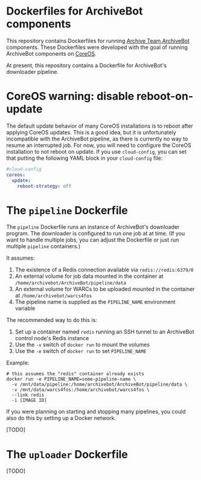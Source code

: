# Dockerfiles for ArchiveBot components

This repository contains Dockerfiles for running [Archive Team ArchiveBot](https://github.com/ArchiveTeam/ArchiveBot) components.  These Dockerfiles were developed with the goal of running ArchiveBot components on [CoreOS](https://coreos.com/).

At present, this repository contains a Dockerfile for ArchiveBot's downloader pipeline.

# CoreOS warning: disable reboot-on-update

The default update behavior of many CoreOS installations is to reboot after applying CoreOS updates.  This is a good idea, but it is unfortunately incompatible with the ArchiveBot pipeline, as there is currently no way to resume an interrupted job.  For now, you will need to configure the CoreOS installation to not reboot on update.  If you use `cloud-config`, you can set that putting the following YAML block in your `cloud-config` file:

```yaml
#cloud-config
coreos:
  update:
    reboot-strategy: off
```

# The `pipeline` Dockerfile

The `pipeline` Dockerfile runs an instance of ArchiveBot's downloader program.  The downloader is configured to run one job at at time.  (If you want to handle multiple jobs, you can adjust the Dockerfile or just run multiple `pipeline` containers.)  

It assumes:

1. The existence of a Redis connection available via `redis://redis:6379/0`
2. An external volume for job data mounted in the container at `/home/archivebot/ArchiveBot/pipeline/data`
3. An external volume for WARCs to be uploaded mounted in the container at `/home/archivebot/warcs4fos`
4. The pipeline name is supplied as the `PIPELINE_NAME` environment variable

The recommended way to do this is:

1. Set up a container named `redis` running an SSH tunnel to an ArchiveBot control node's Redis instance 
2. Use the `-v` switch of `docker run` to mount the volumes
3. Use the `-e` switch of `docker run` to set `PIPELINE_NAME`

Example:

```
# this assumes the "redis" container already exists
docker run -e PIPELINE_NAME=some-pipeline-name \
  -v /mnt/data/pipeline:/home/archivebot/ArchiveBot/pipeline/data \
  -v /mnt/data/warcs4fos:/home/archivebot/warcs4fos \
  --link redis
  -i [IMAGE ID]
```

If you were planning on starting and stopping many pipelines, you could also do this by setting up a Docker network.

[TODO]

# The `uploader` Dockerfile

[TODO]
